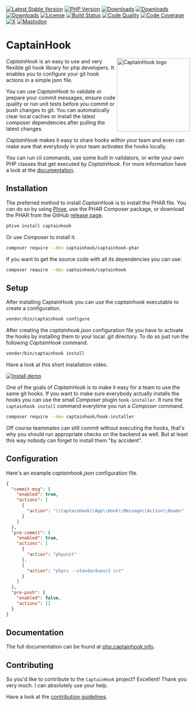 [![Latest Stable Version](https://poser.pugx.org/captainhook/captainhook/v/stable.svg?v=1)](https://packagist.org/packages/captainhook/captainhook)
[![PHP Version](https://poser.pugx.org/captainhook/captainhook/require/php)](https://packagist.org/packages/captainhook/captainhook)
[![Downloads](https://poser.pugx.org/captainhook/captainhook/downloads)](https://packagist.org/packages/captainhook/captainhook/stats)
[![Downloads](https://poser.pugx.org/captainhook/captainhook/d/monthly)](https://packagist.org/packages/captainhook/captainhook/stats)
[![Downloads](https://poser.pugx.org/captainhook/captainhook/d/daily)](https://packagist.org/packages/captainhook/captainhook/stats)
[![License](https://poser.pugx.org/captainhook/captainhook/license.svg?v=1)](https://github.com/captainhook-git/captainhook/blob/main/LICENSE)
[![Build Status](https://github.com/captainhook-git/captainhook/workflows/Continuous%20Integration/badge.svg)](https://github.com/captainhook-git/captainhook/actions)
[![Code Quality](https://scrutinizer-ci.com/g/captainhook-git/captainhook/badges/quality-score.png?b=main&v=1)](https://scrutinizer-ci.com/g/captainhook-git/captainhook/?branch=master)
[![Code Coverage](https://scrutinizer-ci.com/g/captainhook-git/captainhook/badges/coverage.png?b=main&v=1)](https://scrutinizer-ci.com/g/captainhook-git/captainhook/?branch=master)
[![X](https://img.shields.io/badge/X-%40captainhookgit-black.svg)](https://twitter.com/intent/user?screen_name=captainhookgit)
[![Mastodon](https://img.shields.io/badge/Mastodon-%40captainhook-purple.svg)](https://phpc.social/@captainhook)

# CaptainHook

<img src="https://captainhook-git.github.io/captainhook/gfx/ch.png" alt="CaptainHook logo" align="right" width="200"/>

*CaptainHook* is an easy to use and very flexible git hook library for php developers.
It enables you to configure your git hook actions in a simple json file.

You can use *CaptainHook* to validate or prepare your commit messages, ensure code quality
or run unit tests before you commit or push changes to git. You can automatically clear
local caches or install the latest composer dependencies after pulling the latest changes.

*CaptainHook* makes it easy to share hooks within your team and even can make sure that
everybody in your team activates the hooks locally.

You can run cli commands, use some built in validators, or write
your own PHP classes that get executed by *CaptainHook*.
For more information have a look at the [documentation](https://php.captainhook.info/ "CaptainHook Documentation").

## Installation

The preferred method to install *CaptainHook* is to install the PHAR file.
You can do so by using [Phive](https://phar.io/), use the PHAR Composer package, or download the PHAR from the GitHub [release page](https://github.com/captainhook-git/captainhook/releases/latest).
```bash
phive install captainhook
```
Or use *Composer* to install it.
```bash
composer require --dev captainhook/captainhook-phar
```
If you want to get the source code with all its dependencies you can use:
```bash
composer require --dev captainhook/captainhook
```

## Setup
After installing CaptainHook you can use the *captainhook* executable to create a configuration.
```bash
vendor/bin/captainhook configure
```
After creating the *captainhook.json* configuration file you have to activate the hooks by installing them to
your local .git directory. To do so just run the following *CaptainHook* command.
```bash
vendor/bin/captainhook install
```

Have a look at this short installation video.

[![Install demo](http://img.youtube.com/vi/qQyDc-Wxk7Y/hq720.jpg)](http://www.youtube.com/watch?v=qQyDc-Wxk7Y)

One of the goals of *CaptainHook* is to make it easy for a team to use the same git hooks. If you want to make sure
everybody actually installs the hooks you can use the small *Composer* plugin `hook-installer`.
It runs the `captainhook install` command everytime you run a *Composer* command.

```bash
composer require --dev captainhook/hook-installer
```

Off course teammates can still commit without executing the hooks,
that's why you should run appropriate checks on the backend as well.
But at least this way nobody can forget to install them "by accident".

## Configuration

Here's an example *captainhook.json* configuration file.
```json
{
  "commit-msg": {
    "enabled": true,
    "actions": [
      {
        "action": "\\CaptainHook\\App\\Hook\\Message\\Action\\Beams"
      }
    ]
  },
  "pre-commit": {
    "enabled": true,
    "actions": [
      {
        "action": "phpunit"
      },
      {
        "action": "phpcs --standard=psr2 src"
      }
    ]
  },
  "pre-push": {
    "enabled": false,
    "actions": []
  }
}
```

## Documentation

The full documentation can be found at [php.captainhook.info](https://php.captainhook.info/ "CaptainHook dcoumentation").

## Contributing

So you'd like to contribute to the `CaptainHook` project? Excellent! Thank you very much.
I can absolutely use your help.

Have a look at the [contribution guidelines](CONTRIBUTING.md).

